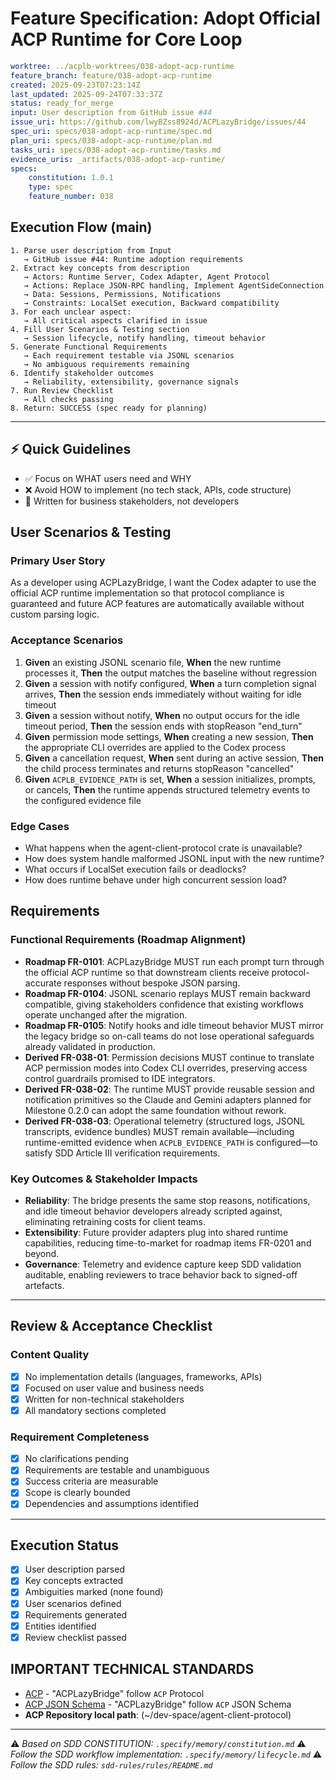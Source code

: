 # Feature Specification: Adopt Official ACP Runtime for Core Loop

```yaml
worktree: ../acplb-worktrees/038-adopt-acp-runtime
feature_branch: feature/038-adopt-acp-runtime
created: 2025-09-23T07:23:14Z
last_updated: 2025-09-24T07:33:37Z
status: ready_for_merge
input: User description from GitHub issue #44
issue_uri: https://github.com/lwyBZss8924d/ACPLazyBridge/issues/44
spec_uri: specs/038-adopt-acp-runtime/spec.md
plan_uri: specs/038-adopt-acp-runtime/plan.md
tasks_uri: specs/038-adopt-acp-runtime/tasks.md
evidence_uris: _artifacts/038-adopt-acp-runtime/
specs:
    constitution: 1.0.1
    type: spec
    feature_number: 038
```

## Execution Flow (main)

```text
1. Parse user description from Input
   → GitHub issue #44: Runtime adoption requirements
2. Extract key concepts from description
   → Actors: Runtime Server, Codex Adapter, Agent Protocol
   → Actions: Replace JSON-RPC handling, Implement AgentSideConnection
   → Data: Sessions, Permissions, Notifications
   → Constraints: LocalSet execution, Backward compatibility
3. For each unclear aspect:
   → All critical aspects clarified in issue
4. Fill User Scenarios & Testing section
   → Session lifecycle, notify handling, timeout behavior
5. Generate Functional Requirements
   → Each requirement testable via JSONL scenarios
   → No ambiguous requirements remaining
6. Identify stakeholder outcomes
   → Reliability, extensibility, governance signals
7. Run Review Checklist
   → All checks passing
8. Return: SUCCESS (spec ready for planning)
```

---

## ⚡ Quick Guidelines

- ✅ Focus on WHAT users need and WHY
- ❌ Avoid HOW to implement (no tech stack, APIs, code structure)
- 👥 Written for business stakeholders, not developers

## User Scenarios & Testing

### Primary User Story

As a developer using ACPLazyBridge, I want the Codex adapter to use the official ACP runtime implementation so that protocol compliance is guaranteed and future ACP features are automatically available without custom parsing logic.

### Acceptance Scenarios

1. **Given** an existing JSONL scenario file, **When** the new runtime processes it, **Then** the output matches the baseline without regression
2. **Given** a session with notify configured, **When** a turn completion signal arrives, **Then** the session ends immediately without waiting for idle timeout
3. **Given** a session without notify, **When** no output occurs for the idle timeout period, **Then** the session ends with stopReason "end_turn"
4. **Given** permission mode settings, **When** creating a new session, **Then** the appropriate CLI overrides are applied to the Codex process
5. **Given** a cancellation request, **When** sent during an active session, **Then** the child process terminates and returns stopReason "cancelled"
6. **Given** `ACPLB_EVIDENCE_PATH` is set, **When** a session initializes, prompts, or cancels, **Then** the runtime appends structured telemetry events to the configured evidence file

### Edge Cases

- What happens when the agent-client-protocol crate is unavailable?
- How does system handle malformed JSONL input with the new runtime?
- What occurs if LocalSet execution fails or deadlocks?
- How does runtime behave under high concurrent session load?

## Requirements

### Functional Requirements (Roadmap Alignment)

- **Roadmap FR-0101**: ACPLazyBridge MUST run each prompt turn through the official ACP runtime so that downstream clients receive protocol-accurate responses without bespoke JSON parsing.
- **Roadmap FR-0104**: JSONL scenario replays MUST remain backward compatible, giving stakeholders confidence that existing workflows operate unchanged after the migration.
- **Roadmap FR-0105**: Notify hooks and idle timeout behavior MUST mirror the legacy bridge so on-call teams do not lose operational safeguards already validated in production.
- **Derived FR-038-01**: Permission decisions MUST continue to translate ACP permission modes into Codex CLI overrides, preserving access control guardrails promised to IDE integrators.
- **Derived FR-038-02**: The runtime MUST provide reusable session and notification primitives so the Claude and Gemini adapters planned for Milestone 0.2.0 can adopt the same foundation without rework.
- **Derived FR-038-03**: Operational telemetry (structured logs, JSONL transcripts, evidence bundles) MUST remain available—including runtime-emitted evidence when `ACPLB_EVIDENCE_PATH` is configured—to satisfy SDD Article III verification requirements.

### Key Outcomes & Stakeholder Impacts

- **Reliability**: The bridge presents the same stop reasons, notifications, and idle timeout behavior developers already scripted against, eliminating retraining costs for client teams.
- **Extensibility**: Future provider adapters plug into shared runtime capabilities, reducing time-to-market for roadmap items FR-0201 and beyond.
- **Governance**: Telemetry and evidence capture keep SDD validation auditable, enabling reviewers to trace behavior back to signed-off artefacts.

---

## Review & Acceptance Checklist

### Content Quality

- [x] No implementation details (languages, frameworks, APIs)
- [x] Focused on user value and business needs
- [x] Written for non-technical stakeholders
- [x] All mandatory sections completed

### Requirement Completeness

- [x] No clarifications pending
- [x] Requirements are testable and unambiguous
- [x] Success criteria are measurable
- [x] Scope is clearly bounded
- [x] Dependencies and assumptions identified

---

## Execution Status

- [x] User description parsed
- [x] Key concepts extracted
- [x] Ambiguities marked (none found)
- [x] User scenarios defined
- [x] Requirements generated
- [x] Entities identified
- [x] Review checklist passed

## IMPORTANT TECHNICAL STANDARDS

- [ACP](https://github.com/zed-industries/agent-client-protocol) - "ACPLazyBridge" follow `ACP` Protocol
- [ACP JSON Schema](https://github.com/zed-industries/agent-client-protocol/blob/main/schema/schema.json) - "ACPLazyBridge" follow `ACP` JSON Schema
- **ACP Repository local path**: (~/dev-space/agent-client-protocol)

---

⚠️ _Based on SDD CONSTITUTION: `.specify/memory/constitution.md`_
⚠️ _Follow the SDD workflow implementation: `.specify/memory/lifecycle.md`_
⚠️ _Follow the SDD rules: `sdd-rules/rules/README.md`_
